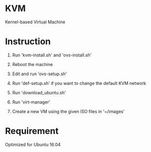# KVM

Kernel-based Virtual Machine

# Instruction

1. Run 'kvm-install.sh' and 'ovs-install.sh'

2. Reboot the machine

3. Edit and run 'ovs-setup.sh'

4. Run 'def-setup.sh' if you want to change the default KVM network

5. Run 'download\_ubuntu.sh'

6. Run 'virt-manager'

7. Create a new VM using the given ISO files in '~/images'

# Requirement

Optimized for Ubuntu 16.04
